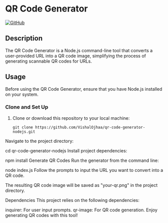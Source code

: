 # QR Code Generator

[![GitHub](https://img.shields.io/badge/GitHub-qr--code--generator--nodejs-blue?style=flat&logo=github)](https://github.com/VishalOjhaa/qr-code-generator-nodejs)

## Description

The QR Code Generator is a Node.js command-line tool that converts a user-provided URL into a QR code image, simplifying the process of generating scannable QR codes for URLs.

## Usage

Before using the QR Code Generator, ensure that you have Node.js installed on your system.

### Clone and Set Up

1. Clone or download this repository to your local machine:

   ```shell
   git clone https://github.com/VishalOjhaa/qr-code-generator-nodejs.git

Navigate to the project directory:

cd qr-code-generator-nodejs
Install project dependencies:


npm install
Generate QR Codes
Run the generator from the command line:


node index.js
Follow the prompts to input the URL you want to convert into a QR code.

The resulting QR code image will be saved as "your-qr.png" in the project directory.

Dependencies
This project relies on the following dependencies:

inquirer: For user input prompts.
qr-image: For QR code generation.
Enjoy generating QR codes with this tool!
